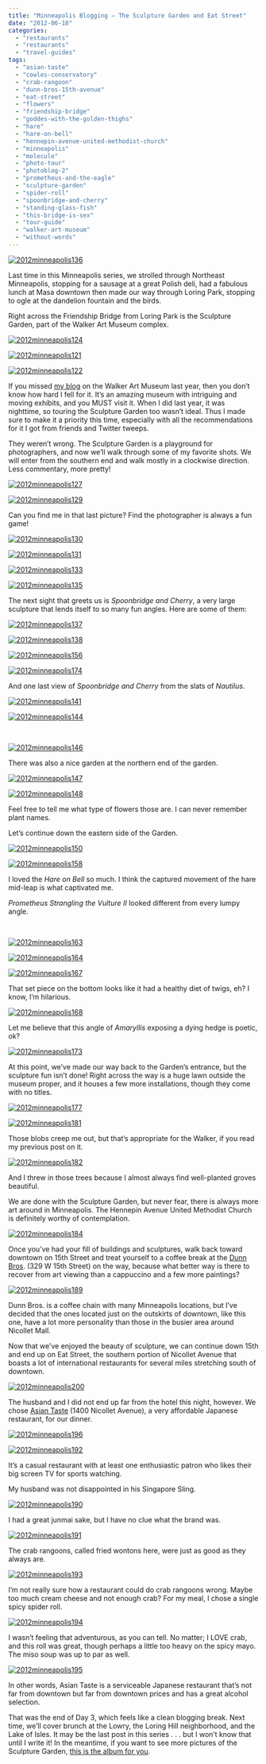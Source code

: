 ```yaml
---
title: "Minneapolis Blogging – The Sculpture Garden and Eat Street"
date: "2012-06-18"
categories:
  - "restaurants"
  - "restaurants"
  - "travel-guides"
tags:
  - "asian-taste"
  - "cowles-conservatory"
  - "crab-rangoon"
  - "dunn-bros-15th-avenue"
  - "eat-street"
  - "flowers"
  - "friendship-bridge"
  - "goddes-with-the-golden-thighs"
  - "hare"
  - "hare-on-bell"
  - "hennepin-avenue-united-methodist-church"
  - "minneapolis"
  - "molecule"
  - "photo-tour"
  - "photoblog-2"
  - "prometheus-and-the-eagle"
  - "sculpture-garden"
  - "spider-roll"
  - "spoonbridge-and-cherry"
  - "standing-glass-fish"
  - "this-bridge-is-sex"
  - "tour-guide"
  - "walker-art-museum"
  - "without-words"
---
```


[![](http://s3.amazonaws.com/thegourmez-wpmedia/2012/06/2012minneapolis136.jpg "2012minneapolis136")](http://s3.amazonaws.com/thegourmez-wpmedia/2012/06/2012minneapolis136.jpg)

Last time in this Minneapolis series, we strolled through Northeast Minneapolis, stopping for a sausage at a great Polish deli, had a fabulous lunch at Masa downtown then made our way through Loring Park, stopping to ogle at the dandelion fountain and the birds.

Right across the Friendship Bridge from Loring Park is the Sculpture Garden, part of the Walker Art Museum complex.




<div class="caption">

[![](http://s3.amazonaws.com/thegourmez-wpmedia/2012/06/2012minneapolis124.jpg "2012minneapolis124")](http://s3.amazonaws.com/thegourmez-wpmedia/2012/06/2012minneapolis124.jpg)</div>





<div class="caption">

[![](http://s3.amazonaws.com/thegourmez-wpmedia/2012/06/2012minneapolis121.jpg "2012minneapolis121")](http://s3.amazonaws.com/thegourmez-wpmedia/2012/06/2012minneapolis121.jpg)</div>





<div class="caption">

[![](http://s3.amazonaws.com/thegourmez-wpmedia/2012/06/2012minneapolis122.jpg "2012minneapolis122")](http://s3.amazonaws.com/thegourmez-wpmedia/2012/06/2012minneapolis122.jpg)</div>


If you missed [my blog](http://www.thegourmez.com/2011/06/minneapolis-evening-1-and-dayevening-2-photo-blog/) on the Walker Art Museum last year, then you don’t know how hard I fell for it. It’s an amazing museum with intriguing and moving exhibits, and you MUST visit it. When I did last year, it was nighttime, so touring the Sculpture Garden too wasn’t ideal. Thus I made sure to make it a priority this time, especially with all the recommendations for it I got from friends and Twitter tweeps.

They weren’t wrong. The Sculpture Garden is a playground for photographers, and now we’ll walk through some of my favorite shots. We will enter from the southern end and walk mostly in a clockwise direction. Less commentary, more pretty!




<div class="caption">

[![](http://s3.amazonaws.com/thegourmez-wpmedia/2012/06/2012minneapolis127.jpg "2012minneapolis127")](http://s3.amazonaws.com/thegourmez-wpmedia/2012/06/2012minneapolis127.jpg)</div>





<div class="caption">

[![](http://s3.amazonaws.com/thegourmez-wpmedia/2012/06/2012minneapolis129.jpg "2012minneapolis129")](http://s3.amazonaws.com/thegourmez-wpmedia/2012/06/2012minneapolis129.jpg)</div>


Can you find me in that last picture? Find the photographer is always a fun game!




<div class="caption">

[![](http://s3.amazonaws.com/thegourmez-wpmedia/2012/06/2012minneapolis130.jpg "2012minneapolis130")](http://s3.amazonaws.com/thegourmez-wpmedia/2012/06/2012minneapolis130.jpg)</div>





<div class="caption">

[![](http://s3.amazonaws.com/thegourmez-wpmedia/2012/06/2012minneapolis131.jpg "2012minneapolis131")](http://s3.amazonaws.com/thegourmez-wpmedia/2012/06/2012minneapolis131.jpg)</div>





<div class="caption">

[![](http://s3.amazonaws.com/thegourmez-wpmedia/2012/06/2012minneapolis133.jpg "2012minneapolis133")](http://s3.amazonaws.com/thegourmez-wpmedia/2012/06/2012minneapolis133.jpg)</div>





<div class="caption">

[![](http://s3.amazonaws.com/thegourmez-wpmedia/2012/06/2012minneapolis135.jpg "2012minneapolis135")](http://s3.amazonaws.com/thegourmez-wpmedia/2012/06/2012minneapolis135.jpg)</div>


The next sight that greets us is _Spoonbridge and Cherry_, a very large sculpture that lends itself to so many fun angles. Here are some of them:

[![](http://s3.amazonaws.com/thegourmez-wpmedia/2012/06/2012minneapolis137.jpg "2012minneapolis137")](http://s3.amazonaws.com/thegourmez-wpmedia/2012/06/2012minneapolis137.jpg)

[![](http://s3.amazonaws.com/thegourmez-wpmedia/2012/06/2012minneapolis138.jpg "2012minneapolis138")](http://s3.amazonaws.com/thegourmez-wpmedia/2012/06/2012minneapolis138.jpg)




<div class="caption">

[![](http://s3.amazonaws.com/thegourmez-wpmedia/2012/06/2012minneapolis156.jpg "2012minneapolis156")](http://s3.amazonaws.com/thegourmez-wpmedia/2012/06/2012minneapolis156.jpg)</div>


[![](http://s3.amazonaws.com/thegourmez-wpmedia/2012/06/2012minneapolis174.jpg "2012minneapolis174")](http://s3.amazonaws.com/thegourmez-wpmedia/2012/06/2012minneapolis174.jpg)

And one last view of _Spoonbridge and Cherry_ from the slats of _Nautilus_.

[![](http://s3.amazonaws.com/thegourmez-wpmedia/2012/06/2012minneapolis141.jpg "2012minneapolis141")](http://s3.amazonaws.com/thegourmez-wpmedia/2012/06/2012minneapolis141.jpg)




<div class="caption">

[![](http://s3.amazonaws.com/thegourmez-wpmedia/2012/06/2012minneapolis144.jpg "2012minneapolis144")](http://s3.amazonaws.com/thegourmez-wpmedia/2012/06/2012minneapolis144.jpg)</div>


 




<div class="caption">

[![](http://s3.amazonaws.com/thegourmez-wpmedia/2012/06/2012minneapolis146.jpg "2012minneapolis146")](http://s3.amazonaws.com/thegourmez-wpmedia/2012/06/2012minneapolis146.jpg)</div>


There was also a nice garden at the northern end of the garden.

[![](http://s3.amazonaws.com/thegourmez-wpmedia/2012/06/2012minneapolis147.jpg "2012minneapolis147")](http://s3.amazonaws.com/thegourmez-wpmedia/2012/06/2012minneapolis147.jpg)

[![](http://s3.amazonaws.com/thegourmez-wpmedia/2012/06/2012minneapolis148.jpg "2012minneapolis148")](http://s3.amazonaws.com/thegourmez-wpmedia/2012/06/2012minneapolis148.jpg)

Feel free to tell me what type of flowers those are. I can never remember plant names.

Let’s continue down the eastern side of the Garden.




<div class="caption">

[![](http://s3.amazonaws.com/thegourmez-wpmedia/2012/06/2012minneapolis150.jpg "2012minneapolis150")](http://s3.amazonaws.com/thegourmez-wpmedia/2012/06/2012minneapolis150.jpg)</div>





<div class="caption">

[![](http://s3.amazonaws.com/thegourmez-wpmedia/2012/06/2012minneapolis158.jpg "2012minneapolis158")](http://s3.amazonaws.com/thegourmez-wpmedia/2012/06/2012minneapolis158.jpg)</div>


I loved the _Hare on Bell_ so much. I think the captured movement of the hare mid-leap is what captivated me.

_Prometheus Strangling the Vulture II_ looked different from every lumpy angle.

 

[![](http://s3.amazonaws.com/thegourmez-wpmedia/2012/06/2012minneapolis163.jpg "2012minneapolis163")](http://s3.amazonaws.com/thegourmez-wpmedia/2012/06/2012minneapolis163.jpg)

[![](http://s3.amazonaws.com/thegourmez-wpmedia/2012/06/2012minneapolis164.jpg "2012minneapolis164")](http://s3.amazonaws.com/thegourmez-wpmedia/2012/06/2012minneapolis164.jpg)

[![](http://s3.amazonaws.com/thegourmez-wpmedia/2012/06/2012minneapolis167.jpg "2012minneapolis167")](http://s3.amazonaws.com/thegourmez-wpmedia/2012/06/2012minneapolis167.jpg)

That set piece on the bottom looks like it had a healthy diet of twigs, eh? I know, I’m hilarious.

[![](http://s3.amazonaws.com/thegourmez-wpmedia/2012/06/2012minneapolis168.jpg "2012minneapolis168")](http://s3.amazonaws.com/thegourmez-wpmedia/2012/06/2012minneapolis168.jpg)

Let me believe that this angle of _Amaryllis_ exposing a dying hedge is poetic, ok?




<div class="caption">

[![](http://s3.amazonaws.com/thegourmez-wpmedia/2012/06/2012minneapolis173.jpg "2012minneapolis173")](http://s3.amazonaws.com/thegourmez-wpmedia/2012/06/2012minneapolis173.jpg)</div>


At this point, we’ve made our way back to the Garden’s entrance, but the sculpture fun isn’t done! Right across the way is a huge lawn outside the museum proper, and it houses a few more installations, though they come with no titles.

[![](http://s3.amazonaws.com/thegourmez-wpmedia/2012/06/2012minneapolis177.jpg "2012minneapolis177")](http://s3.amazonaws.com/thegourmez-wpmedia/2012/06/2012minneapolis177.jpg)

[![](http://s3.amazonaws.com/thegourmez-wpmedia/2012/06/2012minneapolis181.jpg "2012minneapolis181")](http://s3.amazonaws.com/thegourmez-wpmedia/2012/06/2012minneapolis181.jpg)

Those blobs creep me out, but that’s appropriate for the Walker, if you read my previous post on it.

[![](http://s3.amazonaws.com/thegourmez-wpmedia/2012/06/2012minneapolis182.jpg "2012minneapolis182")](http://s3.amazonaws.com/thegourmez-wpmedia/2012/06/2012minneapolis182.jpg)

And I threw in those trees because I almost always find well-planted groves beautiful.

We are done with the Sculpture Garden, but never fear, there is always more art around in Minneapolis. The Hennepin Avenue United Methodist Church is definitely worthy of contemplation.

[![](http://s3.amazonaws.com/thegourmez-wpmedia/2012/06/2012minneapolis184.jpg "2012minneapolis184")](http://s3.amazonaws.com/thegourmez-wpmedia/2012/06/2012minneapolis184.jpg)

Once you’ve had your fill of buildings and sculptures, walk back toward downtown on 15th Street and treat yourself to a coffee break at the [Dunn Bros](http://loringpark.dunnbros.com/). (329 W 15th Street) on the way, because what better way is there to recover from art viewing than a cappuccino and a few more paintings?




<div class="caption">

[![](http://s3.amazonaws.com/thegourmez-wpmedia/2012/06/2012minneapolis189.jpg "2012minneapolis189")](http://s3.amazonaws.com/thegourmez-wpmedia/2012/06/2012minneapolis189.jpg)</div>


Dunn Bros. is a coffee chain with many Minneapolis locations, but I’ve decided that the ones located just on the outskirts of downtown, like this one, have a lot more personality than those in the busier area around Nicollet Mall.

Now that we’ve enjoyed the beauty of sculpture, we can continue down 15th and end up on Eat Street, the southern portion of Nicollet Avenue that boasts a lot of international restaurants for several miles stretching south of downtown.

[![](http://s3.amazonaws.com/thegourmez-wpmedia/2012/06/2012minneapolis200.jpg "2012minneapolis200")](http://s3.amazonaws.com/thegourmez-wpmedia/2012/06/2012minneapolis200.jpg)

The husband and I did not end up far from the hotel this night, however. We chose [Asian Taste](http://www.asiantastemn.com/asiantaste/index.htm) (1400 Nicollet Avenue), a very affordable Japanese restaurant, for our dinner.

[![](http://s3.amazonaws.com/thegourmez-wpmedia/2012/06/2012minneapolis196.jpg "2012minneapolis196")](http://s3.amazonaws.com/thegourmez-wpmedia/2012/06/2012minneapolis196.jpg)

[![](http://s3.amazonaws.com/thegourmez-wpmedia/2012/06/2012minneapolis192.jpg "2012minneapolis192")](http://s3.amazonaws.com/thegourmez-wpmedia/2012/06/2012minneapolis192.jpg)

It’s a casual restaurant with at least one enthusiastic patron who likes their big screen TV for sports watching.

My husband was not disappointed in his Singapore Sling.

[![](http://s3.amazonaws.com/thegourmez-wpmedia/2012/06/2012minneapolis190.jpg "2012minneapolis190")](http://s3.amazonaws.com/thegourmez-wpmedia/2012/06/2012minneapolis190.jpg)

I had a great junmai sake, but I have no clue what the brand was.

[![](http://s3.amazonaws.com/thegourmez-wpmedia/2012/06/2012minneapolis191.jpg "2012minneapolis191")](http://s3.amazonaws.com/thegourmez-wpmedia/2012/06/2012minneapolis191.jpg)

The crab rangoons, called fried wontons here, were just as good as they always are.

[![](http://s3.amazonaws.com/thegourmez-wpmedia/2012/06/2012minneapolis193.jpg "2012minneapolis193")](http://s3.amazonaws.com/thegourmez-wpmedia/2012/06/2012minneapolis193.jpg)

I’m not really sure how a restaurant could do crab rangoons wrong. Maybe too much cream cheese and not enough crab? For my meal, I chose a single spicy spider roll.

[![](http://s3.amazonaws.com/thegourmez-wpmedia/2012/06/2012minneapolis194.jpg "2012minneapolis194")](http://s3.amazonaws.com/thegourmez-wpmedia/2012/06/2012minneapolis194.jpg)

I wasn’t feeling that adventurous, as you can tell. No matter; I LOVE crab, and this roll was great, though perhaps a little too heavy on the spicy mayo. The miso soup was up to par as well.

[![](http://s3.amazonaws.com/thegourmez-wpmedia/2012/06/2012minneapolis195.jpg "2012minneapolis195")](http://s3.amazonaws.com/thegourmez-wpmedia/2012/06/2012minneapolis195.jpg)

In other words, Asian Taste is a serviceable Japanese restaurant that’s not far from downtown but far from downtown prices and has a great alcohol selection.

That was the end of Day 3, which feels like a clean blogging break. Next time, we’ll cover brunch at the Lowry, the Loring Hill neighborhood, and the Lake of Isles. It may be the last post in this series . . . but I won’t know that until I write it! In the meantime, if you want to see more pictures of the Sculpture Garden, [this is the album for you](https://www.facebook.com/media/set/?set=a.10150843566459607.406528.567409606&type=3).
